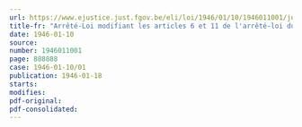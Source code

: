 ```yaml
---
url: https://www.ejustice.just.fgov.be/eli/loi/1946/01/10/1946011001/justel
title-fr: "Arrêté-Loi modifiant les articles 6 et 11 de l'arrêté-loi du 17 janvier 1945 relatif au sequestre des biens des inculpés de crimes ou de délits contre la sûreté extérieure de l'Etat et des biens des suspects"
date: 1946-01-10
source:
number: 1946011001
page: 888888
case: 1946-01-10/01
publication: 1946-01-18
starts:
modifies:
pdf-original:
pdf-consolidated:
---
```


